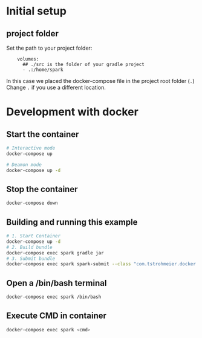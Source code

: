 # Initial setup

## project folder
Set the path to your project folder:

```
    volumes:
      ## ./src is the folder of your gradle project
      - .:/home/spark
```

In this case we placed the docker-compose file in the project root folder (`.`) 
Change `.` if you use a different location.


# Development with docker

## Start the container

``` bash
# Interactive mode
docker-compose up 

# Deamon mode
docker-compose up -d 
```

## Stop the container

``` bash
docker-compose down
```


## Building and running this example

``` bash
# 1. Start Container
docker-compose up -d
# 2. Build bundle
docker-compose exec spark gradle jar
# 3. Submit bundle
docker-compose exec spark spark-submit --class "com.tstrohmeier.docker.examples.spark.gradle.SparkGradleExample" --master local[4] build/libs/sparkexample-1.0.jar

```


## Open a /bin/bash terminal

``` bash
docker-compose exec spark /bin/bash
```

## Execute CMD in container

``` bash
docker-compose exec spark <cmd>
```


